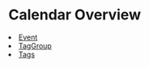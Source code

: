 # Calendar Overview
<list>
<li><a href="calendar-events.md">Event</a></li>
<li><a href="calendar-tag-groups.md" anchor="tags">TagGroup</a></li>
<li><a href="calendar-tag-groups.md" anchor="tags">Tags</a></li>
</list>
